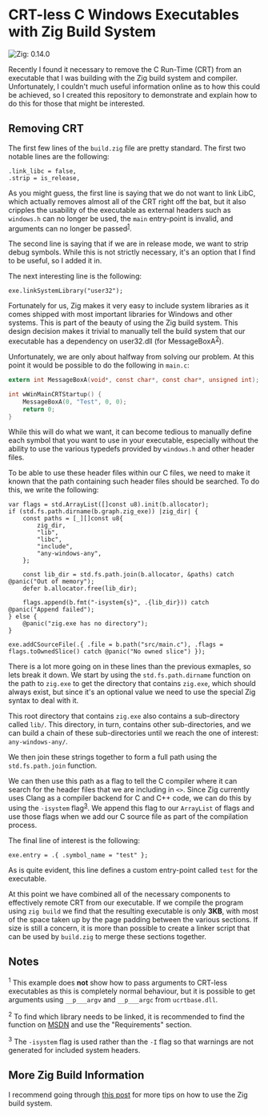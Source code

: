 # CRT-less C Windows Executables with Zig Build System

![Zig: 0.14.0](https://img.shields.io/badge/Zig%20Version-0.14.0-brightgreen.svg)

Recently I found it necessary to remove the C Run-Time (CRT) from an executable that I was building with the Zig build system and compiler. Unfortunately, I couldn't much useful information online as to how this could be achieved, so I created this repository to demonstrate and explain how to do this for those that might be interested.

## Removing CRT

The first few lines of the `build.zig` file are pretty standard. The first two notable lines are the following:

```zig
.link_libc = false,
.strip = is_release,
```

As you might guess, the first line is saying that we do not want to link LibC, which actually removes almost all of the CRT right off the bat, but it also cripples the usability of the executable as external headers such as `windows.h` can no longer be used, the `main` entry-point is invalid, and arguments can no longer be passed<sup>[1](#notes)</sup>.

The second line is saying that if we are in release mode, we want to strip debug symbols. While this is not strictly necessary, it's an option that I find to be useful, so I added it in.

The next interesting line is the following:

```zig
exe.linkSystemLibrary("user32");
```

Fortunately for us, Zig makes it very easy to include system libraries as it comes shipped with most important libraries for Windows and other systems. This is part of the beauty of using the Zig build system. This design decision makes it trivial to manually tell the build system that our executable has a dependency on user32.dll (for MessageBoxA<sup>[2](#notes)</sup>).

Unfortunately, we are only about halfway from solving our problem. At this point it would be possible to do the following in `main.c`:

```c
extern int MessageBoxA(void*, const char*, const char*, unsigned int);

int wWinMainCRTStartup() {
    MessageBoxA(0, "Test", 0, 0);
    return 0;
}
```

While this will do what we want, it can become tedious to manually define each symbol that you want to use in your executable, especially without the ability to use the various typedefs provided by `windows.h` and other header files.

To be able to use these header files within our C files, we need to make it known that the path containing such header files should be searched. To do this, we write the following:

```zig
var flags = std.ArrayList([]const u8).init(b.allocator);
if (std.fs.path.dirname(b.graph.zig_exe)) |zig_dir| {
    const paths = [_][]const u8{
        zig_dir,
        "lib",
        "libc",
        "include",
        "any-windows-any",
    };

    const lib_dir = std.fs.path.join(b.allocator, &paths) catch @panic("Out of memory");
    defer b.allocator.free(lib_dir);

    flags.append(b.fmt("-isystem{s}", .{lib_dir})) catch @panic("Append failed");
} else {
    @panic("zig.exe has no directory");
}

exe.addCSourceFile(.{ .file = b.path("src/main.c"), .flags = flags.toOwnedSlice() catch @panic("No owned slice") });
```

There is a lot more going on in these lines than the previous exmaples, so lets break it down. We start by using the `std.fs.path.dirname` function on the path to `zig.exe` to get the directory that contains `zig.exe`, which should always exist, but since it's an optional value we need to use the special Zig syntax to deal with it.

This root directory that contains `zig.exe` also contains a sub-directory called `lib/`. This directory, in turn, contains other sub-directories, and we can build a chain of these sub-directories until we reach the one of interest: `any-windows-any/`.

We then join these strings together to form a full path using the `std.fs.path.join` function.

We can then use this path as a flag to tell the C compiler where it can search for the header files that we are including in `<>`. Since Zig currently uses Clang as a compiler backend for C and C++ code, we can do this by using the `-isystem` flag<sup>[3](#notes)</sup>. We append this flag to our `ArrayList` of flags and use those flags when we add our C source file as part of the compilation process.

The final line of interest is the following:

```zig
exe.entry = .{ .symbol_name = "test" };
```

As is quite evident, this line defines a custom entry-point called `test` for the executable.

At this point we have combined all of the necessary components to effectively remote CRT from our executable. If we compile the program using `zig build` we find that the resulting executable is only **3KB**, with most of the space taken up by the page padding between the various sections. If size is still a concern, it is more than possible to create a linker script that can be used by `build.zig` to merge these sections together.

## Notes

<sup>1</sup> This example does **not** show how to pass arguments to CRT-less executables as this is completely normal behaviour, but it is possible to get arguments using `__p___argv` and `__p___argc` from `ucrtbase.dll`.

<sup>2</sup> To find which library needs to be linked, it is recommended to find the function on [MSDN](https://learn.microsoft.com/en-us/windows/win32/api/) and use the "Requirements" section.

<sup>3</sup> The `-isystem` flag is used rather than the `-I` flag so that warnings are not generated for included system headers.

## More Zig Build Information

I recommend going through [this post](https://ziggit.dev/t/build-system-tricks/3531) for more tips on how to use the Zig build system.
